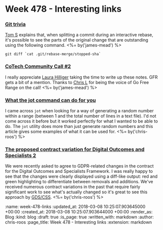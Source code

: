 Week 478 - Interesting links
============================

### [Git trivia](https://twitter.com/tomstuart/status/973667727826149382)

[Tom S][] explains that, when splitting a commit during an interactive rebase, it's possible to see the parts of the original change that are outstanding using the following command. <%= by('james-mead') %>

```
git diff `cat .git/rebase-merge/stopped-sha`
```

[Tom S]: http://codon.com/


### [CoTech Community Call #2](https://blog.weareopen.coop/cotech-community-call-2-ce978934fc8f)

I really appreciate [Laura Hilliger][] taking the time to write up these notes. GFR gets a bit of a mention. Thanks to [Chris L][] for being the voice of Go Free Range on the call! <%= by('james-mead') %>

[Chris L]: /chris-lowis
[Laura Hilliger]: https://www.laurahilliger.com/


### [What the jot command can do for you](https://www.networkworld.com/article/3200222/linux/what-the-jot-command-can-do-for-you.html)

I came across `jot` when looking for a way of generating a random number within a range (between 1 and the total number of lines in a text file). I'd not come across it before but it worked perfectly for what I wanted to be able to do. The `jot` utility does more than just generate random numbers and this article gives some examples of what it can be used for. <%= by('chris-roos') %>


### [The proposed contract variation for Digital Outcomes and Specialists 2](https://www.gov.uk/government/uploads/system/uploads/attachment_data/file/686085/proposed-contract-variation-digital-outcomes-and-specialists-2.pdf)

We were recently asked to agree to GDPR-related changes in the contract for the Digital Outcomes and Specialists Framework. I was really happy to see that the changes were clearly displayed using a diff-like output: red and green highlighting to differentiate between removals and additions. We've received numerous contract variations in the past that require fairly significant work to see what's actually changed so it's great to see this approach by [GDS/CSS](https://www.gov.uk/government/publications/digital-outcomes-and-specialists-2-framework-agreement). <%= by('chris-roos') %>


:name: week-478-links
:updated_at: 2018-03-08 10:25:07.903645000 +00:00
:created_at: 2018-03-08 10:25:07.903644000 +00:00
:render_as: Blog
:kind: blog
:draft: true
:is_page: true
:written_with: markdown
:author: chris-roos
:page_title: Week 478 - Interesting links
:extension: markdown
